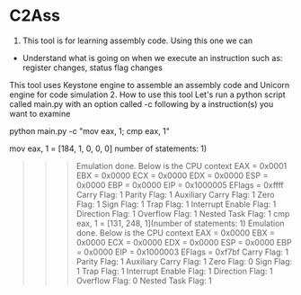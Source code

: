 # C2Ass

1. This tool is for learning assembly code. Using this one we can
- Understand what is going on when we execute an instruction such as: register changes, status flag changes

This tool uses Keystone engine to assemble an assembly code and Unicorn engine for code simulation
2. How to use this tool
Let's run a python script called main.py with an option called -c following by a instruction(s) you want to examine 

python main.py -c "mov eax, 1; cmp eax, 1"

mov eax, 1 = [184, 1, 0, 0, 0] number of statements: 1)
>>> Emulation done. Below is the CPU context
>>> EAX = 0x0001
>>> EBX = 0x0000
>>> ECX = 0x0000
>>> EDX = 0x0000
>>> ESP = 0x0000
>>> EBP = 0x0000
>>> EIP = 0x1000005
>>> EFlags = 0xffff
>>> Carry Flag: 1
>>> Parity Flag: 1
>>> Auxiliary Carry Flag: 1
>>> Zero Flag: 1
>>> Sign Flag: 1
>>> Trap Flag: 1
>>> Interrupt Enable Flag: 1
>>> Direction Flag: 1
>>> Overflow Flag: 1
>>> Nested Task Flag: 1
 cmp eax, 1 = [131, 248, 1](number of statements: 1)
>>> Emulation done. Below is the CPU context
>>> EAX = 0x0000
>>> EBX = 0x0000
>>> ECX = 0x0000
>>> EDX = 0x0000
>>> ESP = 0x0000
>>> EBP = 0x0000
>>> EIP = 0x1000003
>>> EFlags = 0xf7bf
>>> Carry Flag: 1
>>> Parity Flag: 1
>>> Auxiliary Carry Flag: 1
>>> Zero Flag: 0
>>> Sign Flag: 1
>>> Trap Flag: 1
>>> Interrupt Enable Flag: 1
>>> Direction Flag: 1
>>> Overflow Flag: 0
>>> Nested Task Flag: 1
